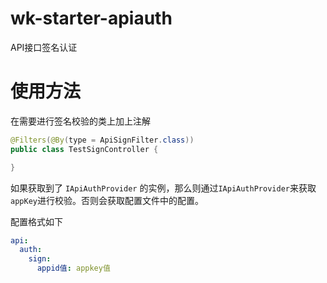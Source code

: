 # wk-starter-apiauth

API接口签名认证

# 使用方法

在需要进行签名校验的类上加上注解
```java
@Filters(@By(type = ApiSignFilter.class))
public class TestSignController {

}
```

如果获取到了 `IApiAuthProvider` 的实例，那么则通过`IApiAuthProvider`来获取`appKey`进行校验。否则会获取配置文件中的配置。

配置格式如下

```yaml
api:
  auth:
    sign:
      appid值: appkey值
```